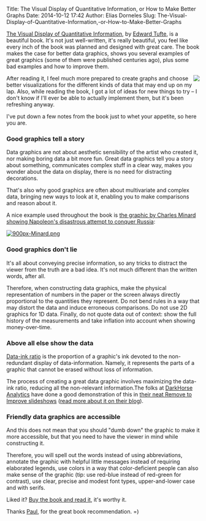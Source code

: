 Title: The Visual Display of Quantitative Information, or How to Make Better Graphs
Date: 2014-10-12 17:42
Author: Elias Dorneles
Slug: The-Visual-Display-of-Quantitative-Information,-or-How-to-Make-Better-Graphs



[The Visual Display
of Quantitative Information](http://www.edwardtufte.com/tufte/books_vdqi),
by [Edward Tufte](http://www.edwardtufte.com/), is a beautiful book. It's not
just well-written, it's really beautiful, you feel like every inch of the book
was planned and designed with great care. The book makes the case for better
data graphics, shows you several examples of great graphics (some of them were
published centuries ago), plus some bad examples and how to improve them.

<a href="http://www.edwardtufte.com/tufte/books_vdqi">
    <img src="http://www.edwardtufte.com/tufte/graphics/vdqi_bookcover.gif" align="right" />
</a>


After reading it, I feel much more prepared to create graphs and choose better
visualizations for the different kinds of data that may end up on my lap. Also,
while reading the book, I got a lot of ideas for new things to try – I don't
know if I'll ever be able to actually implement them, but it's been refreshing
anyway.

I've put down a few notes from the book just to whet your appetite, so here
you are.

### Good graphics tell a story 

Data graphics are not about aesthetic sensibility of the artist who created it,
nor making boring data a bit more fun. Great data graphics tell you a story
about something, communicates complex stuff in a clear way, makes you wonder
about the data on display, there is no need for distracting decorations.

That's also why good graphics are often about multivariate and complex data,
bringing new ways to look at it, enabling you to make comparisons and reason
about it.

A nice example used throughout the book is [the graphic by Charles Minard
showing Napoleon's disastrous attempt to conquer
Russia](http://en.wikipedia.org/wiki/Charles_Joseph_Minard#Work):

  [![900px-Minard.png](https://lh4.googleusercontent.com/D1zpfFIzj6ExFTso1a4fCr7RA2PWSQQ2FIBbNu03Ey1CPKzkumOdT7eiXhw7i116WelNxBRtMFXJXljwR0ZC6aXKE1_HSj90_gkgY9uLEymrRjS5ssDGdd3SoDLeyTwdJA)](http://en.wikipedia.org/wiki/File:Minard.png)


### Good graphics don't lie

It's all about conveying precise information, so any tricks to distract the
viewer from the truth are a bad idea. It's not much different than the written
words, after all.

Therefore, when constructing data graphics, make the physical representation of
numbers in the paper or the screen always directly proportional to the
quantities they represent. Do not bend rules in a way that may distort the data
and induce erroneous comparisons. Do not use 2D graphics for 1D data. Finally,
do not quote data out of context: show the full history of the measurements and
take inflation into account when showing money-over-time.


### Above all else show the data

[Data-ink ratio](http://www.infovis-wiki.net/index.php/Data-Ink_Ratio) is the
proportion of a graphic's ink devoted to the non-redundant display of
data-information. Namely, it represents the parts of a graphic that cannot be
erased without loss of information.

The process of creating a great data graphic involves maximizing the data-ink
ratio, reducing all the non-relevant information.The folks at [DarkHorse
Analytics](http://darkhorseanalytics.com/) have done a good demonstration of
this in [their neat Remove to Improve
slideshows](https://speakerdeck.com/cherdarchuk) ([read more about it on their
blog](http://darkhorseanalytics.com/blog/)).


### Friendly data graphics are accessible

And this does not mean that you should "dumb down" the graphic to make it more
accessible, but that you need to have the viewer in mind while constructing it.

Therefore, you will spell out the words instead of using abbreviations,
annotate the graphic with helpful little messages instead of requiring
elaborated legends, use colors in a way that color-deficient people can also
make sense of the graphic (tip: use red-blue instead of red-green for
contrast), use clear, precise and modest font types, upper-and-lower case and
with serifs.


Liked it? [Buy the book and read
it](http://www.amazon.com/The-Visual-Display-Quantitative-Information/dp/0961392142),
it's worthy it.

Thanks [Paul](https://twitter.com/skywy), for the great book recommendation. =)
